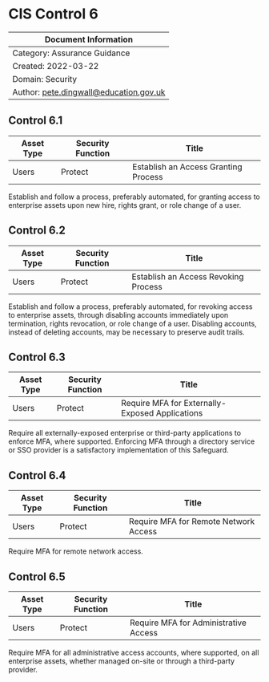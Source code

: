 # CIS Control 6

| Document Information |
------------------------|
| Category: Assurance Guidance |
| Created: 2022-03-22 |
| Domain: Security |
| Author: pete.dingwall@education.gov.uk |

## Control 6.1

| Asset Type | Security Function | Title| 
---| ---| ---|
|Users |Protect |Establish an Access Granting Process|

Establish and follow a process, preferably automated, for granting access to enterprise assets upon new hire, rights grant, or role change of a user.

## Control 6.2

| Asset Type | Security Function | Title| 
---| ---| ---|
|Users |Protect |Establish an Access Revoking Process|

Establish and follow a process, preferably automated, for revoking access to enterprise assets, through disabling accounts immediately upon termination, rights revocation, or role change of a user. Disabling accounts, instead of deleting accounts, may be necessary to preserve audit trails.

## Control 6.3

| Asset Type | Security Function | Title| 
---| ---| ---|
|Users |Protect |Require MFA for Externally-Exposed Applications|

Require all externally-exposed enterprise or third-party applications to enforce MFA, where supported. Enforcing MFA through a directory service or SSO provider is a satisfactory implementation of this Safeguard.

## Control 6.4

| Asset Type | Security Function | Title| 
---| ---| ---|
|Users |Protect |Require MFA for Remote Network Access|

Require MFA for remote network access.


## Control 6.5

| Asset Type | Security Function | Title| 
---| ---| ---|
|Users |Protect |Require MFA for Administrative Access|

Require MFA for all administrative access accounts, where supported, on all enterprise assets, whether managed on-site or through a third-party provider.